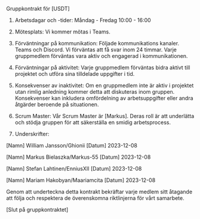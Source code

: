 Gruppkontrakt för [USDT]

1. Arbetsdagar och -tider: Måndag - Fredag 10:00 - 16:00

2. Mötesplats: Vi kommer mötas i Teams.

3. Förväntningar på kommunikation: Följade kommunikations kanaler. Teams och Discord. Vi förväntas att få svar  inom 24 timmar. Varje gruppmedlem förväntas vara aktiv och engagerad i kommunikationen.

4. Förväntningar på aktivitet: Varje gruppmedlem förväntas bidra aktivt till projektet och utföra sina tilldelade uppgifter i tid.

5. Konsekvenser av inaktivitet: Om en gruppmedlem inte är aktiv i projektet utan rimlig anledning kommer detta att diskuteras inom gruppen.
Konsekvenser kan inkludera omfördelning av arbetsuppgifter eller andra åtgärder beroende på situationen.

6. Scrum Master: Vår Scrum Master är [Markus]. Deras roll är att underlätta och stödja gruppen för att säkerställa en smidig arbetsprocess.

7. Underskrifter:

[Namn] William Jansson/Ghionii [Datum] 2023-12-08

[Namn] Markus Bielaszka/Markus-55 [Datum] 2023-12-08

[Namn] Stefan Lahtinen/EnniusXII [Datum] 2023-12-08

[Namn] Mariam Hakobyan/Maariamcita [Datum] 2023-12-08

Genom att underteckna detta kontrakt bekräftar varje medlem sitt åtagande att följa och respektera de överenskomna riktlinjerna för vårt samarbete.

[Slut på gruppkontraktet]